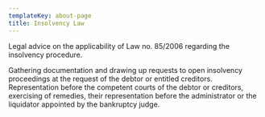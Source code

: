 ```yaml
---
templateKey: about-page
title: Insolvency Law
---
```

Legal advice on the applicability of Law no. 85/2006 regarding the insolvency procedure.
 
Gathering documentation and drawing up requests to open insolvency proceedings at the request of the debtor or entitled creditors. Representation before the competent courts of the debtor or creditors, exercising of remedies, their representation before the administrator or the liquidator appointed by the bankruptcy judge.
